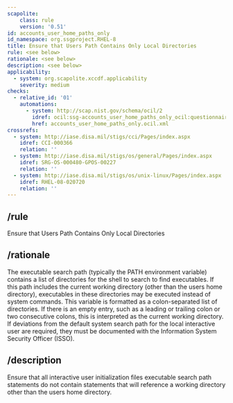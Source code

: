 ```yaml
---
scapolite:
    class: rule
    version: '0.51'
id: accounts_user_home_paths_only
id_namespace: org.ssgproject.RHEL-8
title: Ensure that Users Path Contains Only Local Directories
rule: <see below>
rationale: <see below>
description: <see below>
applicability:
  - system: org.scapolite.xccdf.applicability
    severity: medium
checks:
  - relative_id: '01'
    automations:
      - system: http://scap.nist.gov/schema/ocil/2
        idref: ocil:ssg-accounts_user_home_paths_only_ocil:questionnaire:1
        href: accounts_user_home_paths_only.ocil.xml
crossrefs:
  - system: http://iase.disa.mil/stigs/cci/Pages/index.aspx
    idref: CCI-000366
    relation: ''
  - system: http://iase.disa.mil/stigs/os/general/Pages/index.aspx
    idref: SRG-OS-000480-GPOS-00227
    relation: ''
  - system: http://iase.disa.mil/stigs/os/unix-linux/Pages/index.aspx
    idref: RHEL-08-020720
    relation: ''
---
```



## /rule

Ensure that Users Path Contains Only Local Directories

## /rationale

The
executable search path (typically the PATH environment variable)
contains a list of directories for the shell to search to find
executables. If this path includes the current working directory (other
than the users home directory), executables in these directories may be
executed instead of system commands. This variable is formatted as a
colon-separated list of directories. If there is an empty entry, such as
a leading or trailing colon or two consecutive colons, this is
interpreted as the current working directory. If deviations from the
default system search path for the local interactive user are required,
they must be documented with the Information System Security Officer
(ISSO).

## /description

Ensure
that all interactive user initialization files executable search path
statements do not contain statements that will reference a working
directory other than the users home directory.

